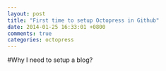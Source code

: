 ```yaml
---
layout: post
title: "First time to setup Octopress in Github"
date: 2014-01-25 16:33:01 +0800
comments: true
categories: octopress
---
```



#Why I need to setup a blog?
